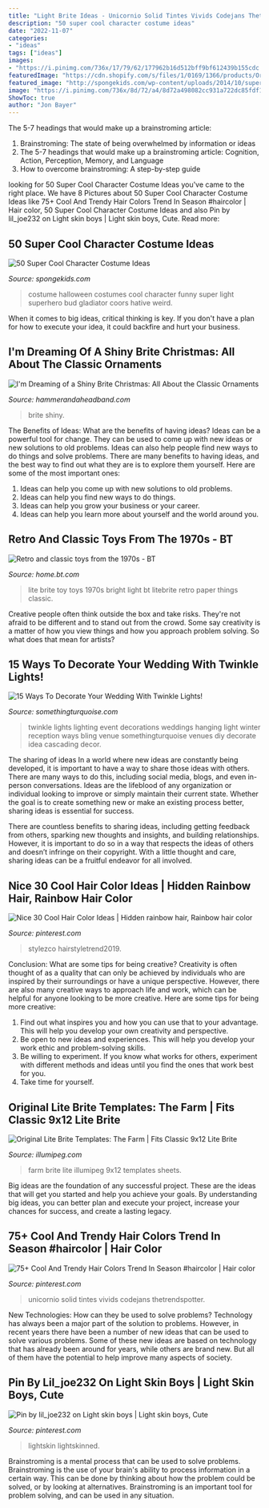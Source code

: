 ```yaml
---
title: "Light Brite Ideas - Unicornio Solid Tintes Vivids Codejans Thetrendspotter"
description: "50 super cool character costume ideas"
date: "2022-11-07"
categories:
- "ideas"
tags: ["ideas"]
images:
- "https://i.pinimg.com/736x/17/79/62/177962b16d512bff9bf612439b155cdc.jpg"
featuredImage: "https://cdn.shopify.com/s/files/1/0169/1366/products/Original_scarecrow_Illumipeg_Product_Color_2000_KK_1200x1200_crop_center.png?v=1544164853"
featured_image: "http://spongekids.com/wp-content/uploads/2014/10/super-cool-costume-ideas/47-funny-costume.jpg"
image: "https://i.pinimg.com/736x/8d/72/a4/8d72a498082cc931a722dc85fdf1268b.jpg"
ShowToc: true
author: "Jon Bayer"
---
```



The 5-7 headings that would make up a brainstroming article:
1. Brainstroming: The state of being overwhelmed by information or ideas
2. The 5-7 headings that would make up a brainstroming article: Cognition, Action, Perception, Memory, and Language
3. How to overcome brainstroming: A step-by-step guide

	

		
looking for 50 Super Cool Character Costume Ideas you've came to the right place. We have 8 Pictures about 50 Super Cool Character Costume Ideas like 75+ Cool And Trendy Hair Colors Trend In Season #haircolor | Hair color, 50 Super Cool Character Costume Ideas and also Pin by lil_joe232 on Light skin boys | Light skin boys, Cute. Read more:
		
    
## 50 Super Cool Character Costume Ideas

<img loading=lazy src="http://spongekids.com/wp-content/uploads/2014/10/super-cool-costume-ideas/47-funny-costume.jpg" onerror="this.onerror=null;this.src='https://tse4.mm.bing.net/th?id=OIP.QpTAJJJJRZa91_Eakj14ZwHaNw&amp;pid=15.1';" alt="50 Super Cool Character Costume Ideas">

_Source: spongekids.com_

>costume halloween costumes cool character funny super light superhero bud gladiator coors hative weird. 

	

When it comes to big ideas, critical thinking is key. If you don't have a plan for how to execute your idea, it could backfire and hurt your business.

    
## I&#039;m Dreaming Of A Shiny Brite Christmas: All About The Classic Ornaments

<img loading=lazy src="https://i1.wp.com/www.hammerandaheadband.com/wp-content/uploads/2020/10/reflector-ornament.jpg?ssl=1" onerror="this.onerror=null;this.src='https://tse1.mm.bing.net/th?id=OIP.X9jo2AChZSdT1H0ueDjb1QHaLH&amp;pid=15.1';" alt="I&#039;m Dreaming of a Shiny Brite Christmas: All About the Classic Ornaments">

_Source: hammerandaheadband.com_

>brite shiny. 

	

The Benefits of Ideas: What are the benefits of having ideas?
Ideas can be a powerful tool for change. They can be used to come up with new ideas or new solutions to old problems. Ideas can also help people find new ways to do things and solve problems. There are many benefits to having ideas, and the best way to find out what they are is to explore them yourself. Here are some of the most important ones: 
1. Ideas can help you come up with new solutions to old problems.
2. Ideas can help you find new ways to do things.
3. Ideas can help you grow your business or your career.
4. Ideas can help you learn more about yourself and the world around you.

    
## Retro And Classic Toys From The 1970s - BT

<img loading=lazy src="http://home.bt.com/images/lite-brite-136402490263302601" onerror="this.onerror=null;this.src='https://tse3.mm.bing.net/th?id=OIP.DfFtEfm5f1Jk9D-HW1iNlAHaGG&amp;pid=15.1';" alt="Retro and classic toys from the 1970s - BT">

_Source: home.bt.com_

>lite brite toy toys 1970s bright light bt litebrite retro paper things classic. 

	

Creative people often think outside the box and take risks. They're not afraid to be different and to stand out from the crowd. Some say creativity is a matter of how you view things and how you approach problem solving. So what does that mean for artists?

    
## 15 Ways To Decorate Your Wedding With Twinkle Lights!

<img loading=lazy src="http://somethingturquoise.com/wp-content/uploads/2015/12/dwsd20l.jpeg" onerror="this.onerror=null;this.src='https://tse4.mm.bing.net/th?id=OIP.r4jxan3RFiYz7fkHOLlV4QHaJ2&amp;pid=15.1';" alt="15 Ways To Decorate Your Wedding With Twinkle Lights!">

_Source: somethingturquoise.com_

>twinkle lights lighting event decorations weddings hanging light winter reception ways bling venue somethingturquoise venues diy decorate idea cascading decor. 

	

The sharing of ideas
In a world where new ideas are constantly being developed, it is important to have a way to share those ideas with others. There are many ways to do this, including social media, blogs, and even in-person conversations.
Ideas are the lifeblood of any organization or individual looking to improve or simply maintain their current state. Whether the goal is to create something new or make an existing process better, sharing ideas is essential for success.

There are countless benefits to sharing ideas, including getting feedback from others, sparking new thoughts and insights, and building relationships. However, it is important to do so in a way that respects the ideas of others and doesn’t infringe on their copyright. With a little thought and care, sharing ideas can be a fruitful endeavor for all involved.

    
## Nice 30 Cool Hair Color Ideas | Hidden Rainbow Hair, Rainbow Hair Color

<img loading=lazy src="https://i.pinimg.com/736x/17/79/62/177962b16d512bff9bf612439b155cdc.jpg" onerror="this.onerror=null;this.src='https://tse2.mm.bing.net/th?id=OIP.73-z7NTv1frZxOIpJ-PcnAHaKa&amp;pid=15.1';" alt="Nice 30 Cool Hair Color Ideas | Hidden rainbow hair, Rainbow hair color">

_Source: pinterest.com_

>stylezco hairstyletrend2019. 

	

Conclusion: What are some tips for being creative?
Creativity is often thought of as a quality that can only be achieved by individuals who are inspired by their surroundings or have a unique perspective. However, there are also many creative ways to approach life and work, which can be helpful for anyone looking to be more creative. Here are some tips for being more creative: 
1) Find out what inspires you and how you can use that to your advantage. This will help you develop your own creativity and perspective. 
2) Be open to new ideas and experiences. This will help you develop your work ethic and problem-solving skills. 
3) Be willing to experiment. If you know what works for others, experiment with different methods and ideas until you find the ones that work best for you. 
4) Take time for yourself.

    
## Original Lite Brite Templates: The Farm | Fits Classic 9x12 Lite Brite

<img loading=lazy src="https://cdn.shopify.com/s/files/1/0169/1366/products/Original_scarecrow_Illumipeg_Product_Color_2000_KK_1200x1200_crop_center.png?v=1544164853" onerror="this.onerror=null;this.src='https://tse3.mm.bing.net/th?id=OIP.cXRJhisdLS-ZneVSNFzjOAHaHa&amp;pid=15.1';" alt="Original Lite Brite Templates: The Farm | Fits Classic 9x12 Lite Brite">

_Source: illumipeg.com_

>farm brite lite illumipeg 9x12 templates sheets. 

	

Big ideas are the foundation of any successful project. These are the ideas that will get you started and help you achieve your goals. By understanding big ideas, you can better plan and execute your project, increase your chances for success, and create a lasting legacy.

    
## 75+ Cool And Trendy Hair Colors Trend In Season #haircolor | Hair Color

<img loading=lazy src="https://i.pinimg.com/736x/7a/d7/78/7ad77828714b8681c44c171cf1f4c10a.jpg" onerror="this.onerror=null;this.src='https://tse4.mm.bing.net/th?id=OIP.sBNLIG7bGAyy7FBBegj--QHaKs&amp;pid=15.1';" alt="75+ Cool And Trendy Hair Colors Trend In Season #haircolor | Hair color">

_Source: pinterest.com_

>unicornio solid tintes vivids codejans thetrendspotter. 

	

New Technologies: How can they be used to solve problems?
Technology has always been a major part of the solution to problems. However, in recent years there have been a number of new ideas that can be used to solve various problems. Some of these new ideas are based on technology that has already been around for years, while others are brand new. But all of them have the potential to help improve many aspects of society.

    
## Pin By Lil_joe232 On Light Skin Boys | Light Skin Boys, Cute

<img loading=lazy src="https://i.pinimg.com/736x/8d/72/a4/8d72a498082cc931a722dc85fdf1268b.jpg" onerror="this.onerror=null;this.src='https://tse1.mm.bing.net/th?id=OIP.Ae-4TVNziZGOjRUQBwUMxwHaJ3&amp;pid=15.1';" alt="Pin by lil_joe232 on Light skin boys | Light skin boys, Cute">

_Source: pinterest.com_

>lightskin lightskinned. 

	

Brainstroming is a mental process that can be used to solve problems. Brainstroming is the use of your brain's ability to process information in a certain way. This can be done by thinking about how the problem could be solved, or by looking at alternatives. Brainstroming is an important tool for problem solving, and can be used in any situation.

